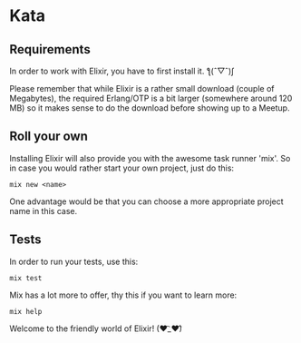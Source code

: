 # Kata

## Requirements

In order to work with Elixir, you have to first install it.  ƪ(ˆ▽ˆ)ʃ

Please remember that while Elixir is a rather small download (couple of Megabytes), the required Erlang/OTP is a bit larger (somewhere around 120 MB) so it makes sense to do the download before showing up to a Meetup.

## Roll your own

Installing Elixir will also provide you with the awesome task runner 'mix'. So in case you would rather start your own project, just do this:

    mix new <name>

One advantage would be that you can choose a more appropriate project name in this case.

## Tests

In order to run your tests, use this:

    mix test

Mix has a lot more to offer, thy this if you want to learn more:

    mix help

Welcome to the friendly world of Elixir! (♥͡_♥͡)
